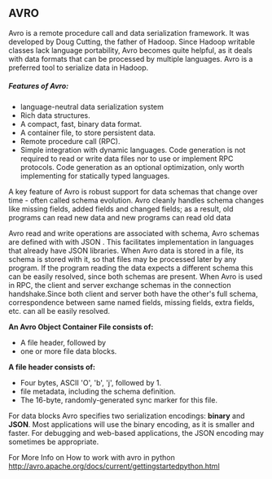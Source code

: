 ## AVRO
Avro is a remote procedure call and data serialization framework. It was developed by
Doug Cutting, the father of Hadoop. Since Hadoop writable classes lack
language portability, Avro becomes quite helpful, as it deals with data
formats that can be processed by multiple languages. Avro is a preferred
tool to serialize data in Hadoop.


##### Features of Avro:
- language-neutral data serialization system
- Rich data structures.
- A compact, fast, binary data format.
- A container file, to store persistent data.
- Remote procedure call (RPC).
- Simple integration with dynamic languages. Code generation is not required to read or write data files nor to use or implement RPC protocols. Code generation as an optional optimization, only worth implementing for statically typed languages.


A key feature of Avro is robust support for data schemas that change over time - often called schema evolution. Avro cleanly handles schema changes like missing fields, added fields and changed fields; as a result, old programs can read new data and new programs can read old data

Avro read and write operations are associated with schema, Avro schemas are defined with with JSON . This facilitates implementation in languages that already have JSON libraries. When Avro data is stored in a file, its schema is stored with it, so that files may be processed later by any program. If the program reading the data expects a different schema this can be easily resolved, since both schemas are present.
When Avro is used in RPC, the client and server exchange schemas in the connection handshake.Since both client and server both have the other's full schema, correspondence between same named fields, missing fields, extra fields, etc. can all be easily resolved.


<strong>An Avro Object Container File consists of:</strong>

- A file header, followed by
- one or more file data blocks.

<strong>A file header consists of:</strong>

- Four bytes, ASCII 'O', 'b', 'j', followed by 1.
- file metadata, including the schema definition.
- The 16-byte, randomly-generated sync marker for this file.

For data blocks Avro specifies two serialization encodings: <strong>binary</strong> and <strong>JSON</strong>. Most applications will use the binary encoding, as it is smaller and faster. For debugging and web-based applications, the JSON encoding may sometimes be appropriate.

For More Info on How to work with avro in python
http://avro.apache.org/docs/current/gettingstartedpython.html

